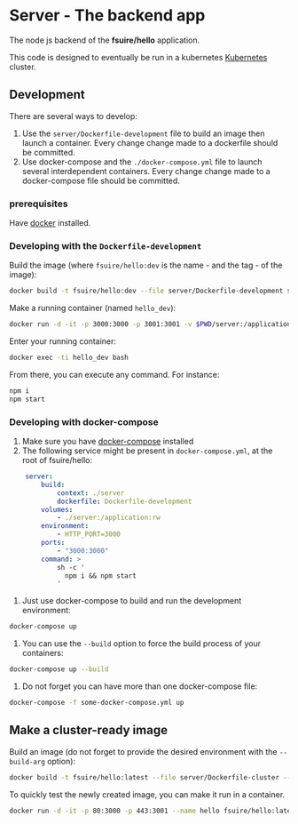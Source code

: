 # Server - The backend app

The node js backend of the **fsuire/hello** application.

This code is designed to eventually be run in a kubernetes [Kubernetes](https://kubernetes.io/) cluster.

## Development

There are several ways to develop:
1. Use the `server/Dockerfile-development` file to build an image then launch a container. Every change change made to a dockerfile should be committed.
1. Use docker-compose and the `./docker-compose.yml` file to launch several interdependent containers. Every change change made to a docker-compose file should be committed.

### prerequisites
Have [docker](https://docs.docker.com/engine/installation/) installed.

### Developing with the `Dockerfile-development`

Build the image (where `fsuire/hello:dev` is the name - and the tag - of the image):
```bash
docker build -t fsuire/hello:dev --file server/Dockerfile-development server/.
```

Make a running container (named `hello_dev`):
```bash
docker run -d -it -p 3000:3000 -p 3001:3001 -v $PWD/server:/application --name hello_dev fsuire/hello:dev bash
```

Enter your running container:
```bash
docker exec -ti hello_dev bash
```

From there, you can execute any command. For instance:
```bash
npm i
npm start
```

### Developing with docker-compose

1. Make sure you have [docker-compose](https://docs.docker.com/compose/install/) installed
1. The following service might be present in `docker-compose.yml`, at the root of fsuire/hello:
```yaml
    server:
        build:
            context: ./server
            dockerfile: Dockerfile-development
        volumes:
            - ./server:/application:rw
        environment:
            - HTTP_PORT=3000
        ports:
            - "3000:3000"
        command: >
            sh -c '
              npm i && npm start
            '
```
1. Just use docker-compose to build and run the development environment:
```bash
docker-compose up
```
1. You can use the `--build` option to force the build process of your containers:
```bash
docker-compose up --build
```
1. Do not forget you can have more than one docker-compose file:
```bash
docker-compose -f some-docker-compose.yml up
```

## Make a cluster-ready image

Build an image (do not forget to provide the desired environment with the `--build-arg` option):
```bash
docker build -t fsuire/hello:latest --file server/Dockerfile-cluster --build-arg NODE_ENV=production server/.
```

To quickly test the newly created image, you can make it run in a container.
```bash
docker run -d -it -p 80:3000 -p 443:3001 --name hello fsuire/hello:latest
```
